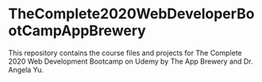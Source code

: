# TheComplete2020WebDeveloperBootCampAppBrewery
This repository contains the course files and projects for The Complete 2020 Web Development Bootcamp on Udemy by The App Brewery and Dr. Angela Yu.
